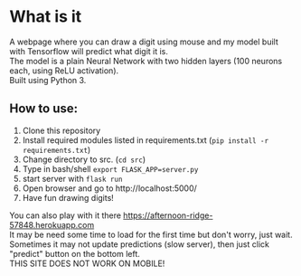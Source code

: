 # What is it
A webpage where you can draw a digit using mouse and my model built with Tensorflow will predict what digit it is.  
The model is a plain Neural Network with two hidden layers (100 neurons each, using ReLU activation).  
Built using Python 3.  

## How to use:
1. Clone this repository
2. Install required modules listed in requirements.txt (`pip install -r requirements.txt`)
3. Change directory to src. (`cd src`)
4. Type in bash/shell `export FLASK_APP=server.py`
5. start server with `flask run`
6. Open browser and go to http://localhost:5000/
7. Have fun drawing digits!

You can also play with it there https://afternoon-ridge-57848.herokuapp.com  
It may be need some time to load for the first time but don't worry, just wait.  
Sometimes it may not update predictions (slow server), then just click "predict" button on the bottom left.  
THIS SITE DOES NOT WORK ON MOBILE!  
